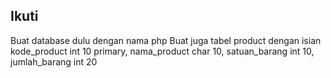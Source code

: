 ## Ikuti

Buat database dulu dengan nama php
Buat juga tabel product dengan isian kode_product int 10 primary, nama_product char 10, satuan_barang int 10, jumlah_barang int 20
